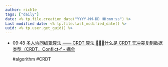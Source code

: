 ```yaml
---
author: rich1e
tags: ["daily"]
date: <% tp.file.creation_date("YYYY-MM-DD HH:mm:ss") %>
Last modified date: <% tp.file.last_modified_date() %>
uuid: <% tp.user.get_guid() %>
---
```


- 09:48 
  [多人协同编辑算法 —— CRDT 算法 🐂🐂🐂什么是 CRDT 无冲突复制数据类型（CRDT，Conflict-f - 掘金](https://juejin.cn/post/7490425439757664271)
  
  #algorithm #CRDT  